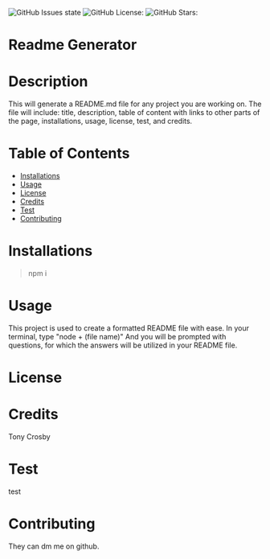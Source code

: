 
  ![GitHub Issues state](https://img.shields.io/github/issues/tonycrosby-tech/readme_generator)
  ![GitHub License:](https://img.shields.io/github/license/tonycrosby-tech/readme_generator)
  ![GitHub Stars:](https://img.shields.io/github/stars/tonycrosby-tech/readme_generator)
# Readme Generator
# Description
This will generate a README.md file for any project you are working on. The file will include: title, description, table of content with links to other parts of the page, installations, usage, license, test, and credits.
# Table of Contents
* [Installations](#Installations)
* [Usage](#Usage)
* [License](#License)
* [Credits](#Credits)
* [Test](#Test)
* [Contributing](#Contributing)
# Installations
> npm i
# Usage
This project is used to create a formatted README file with ease. In your terminal, type "node + (file name)" And you will be prompted with questions, for which the answers will be utilized in your README file.
# License

# Credits
Tony Crosby
# Test
test
# Contributing
They can dm me on github.
